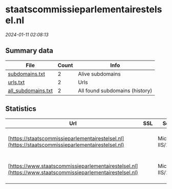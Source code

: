 # staatscommissieparlementairestelsel.nl
*2024-01-11 02:08:13*
## Summary data


| File       | Count | Info |
|------------|-------|------|
|[subdomains.txt](/data/staatscommissieparlementairestelsel.nl/subdomains.txt)|2|Alive subdomains|
|[urls.txt](/data/staatscommissieparlementairestelsel.nl/urls.txt)|2|Urls|
|[all_subdomains.txt](/data/staatscommissieparlementairestelsel.nl/all_subdomains.txt)|2|All found subdomains (history)|


## Statistics


| Url | SSL | Server | Cookie | HSTS | CSP | XFO | XXP | RP | Tech |Title |
|------------|-------|------|------|------|------|------|------|------|------|------|
|[https://staatscommissieparlementairestelsel.nl](https://staatscommissieparlementairestelsel.nl)| |Microsoft-IIS/10.0| |:white_check_mark: |:warning: | :white_check_mark: | :white_check_mark: | :white_check_mark: |HSTS IIS:10.0 Windows Server|Document Moved|
|[https://www.staatscommissieparlementairestelsel.nl](https://www.staatscommissieparlementairestelsel.nl)| |Microsoft-IIS/10.0| |:white_check_mark: |:warning: | :white_check_mark: | :white_check_mark: | :white_check_mark: |HSTS IIS:10.0 Windows Server|Document Moved|